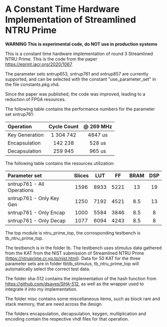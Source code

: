# A Constant Time Hardware Implementation of Streamlined NTRU Prime

**WARNING This is experimental code, do NOT use in production systems**

This is a constant time hardware implementation of round 3 Streamlined NTRU Prime. This is the code from the paper https://eprint.iacr.org/2020/1067.

The parameter sets sntrup653, sntrup761 and sntrup857 are currently supported, and can be selected with the constant "use_parameter_set" in the file constants.pkg.vhd.


Since the paper was published, the code was improved, leading to a reduction of FPGA resources.

The following table contains the performance numbers for the parameter set sntrup761:

| Operation       | Cycle Count  | @ 269 MHz    |
| :-------------- | :----------: | :----------: | 
| Key Generation  | 1 304 742    | 4847 us      | 
| Encapsulation   | 142 238      | 528 us       | 
| Decapsulation   | 259 945      | 965 us       | 

The following table contains the resources utilization:

| Parameter set               | Slices       | LUT          | FF           | BRAM         | DSP          |
| :---------------------------| :----------: | :----------: | :----------: | :----------: | :----------: |
|  sntrup761 - All Operations | 1596         | 8933         | 5221         | 13           |19            |
|  sntrup761 - Only Key Gen   | 1250         | 7192         | 4521         | 8.5          |13            |
|  sntrup761 - Only Encap     | 1000         | 5584         | 3846         | 8.5          |8             |
|  sntrup761 - Only Decap     | 1077         | 6094         | 4243         | 8.5          |8             |

The top module is ntru_prime_top, the corrosponding testbench is tb_ntru_prime_top.

The testbench is in the folder tb. The testbench uses stimulus data gathered from the KAT from the NIST submission of Streamlined NTRU Prime (https://ntruprime.cr.yp.to/nist.html). Data for 50 KAT for the three parameter sets are in folder tb\tb_stimulus\, tb_ntru_prime_top will automatically select the correct test data.

The folder sha-512 contains the implementation of the hash function from https://github.com/dsaves/SHA-512, as well as the wrapper used to integrate it into my implementation.

The folder misc contains some miscellaneous items, such as block ram and stack memory, that are need across the design.

The folders encapsulation, decapsulation, keygen, multiplication and encoding contain the respective vhdl files for that operation.

